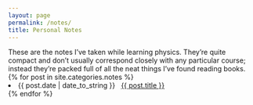 ```yaml
---
layout: page
permalink: /notes/
title: Personal Notes
---
```

<div>These are the notes I’ve taken while learning physics. They’re quite compact and don’t usually correspond closely with any particular course; instead they’re packed full of all the neat things I’ve found reading books.</div>
{% for post in site.categories.notes %}
 <li><span>{{ post.date | date_to_string }}</span> &nbsp; <a href="{{ post.url }}">{{ post.title }}</a></li>
{% endfor %}
